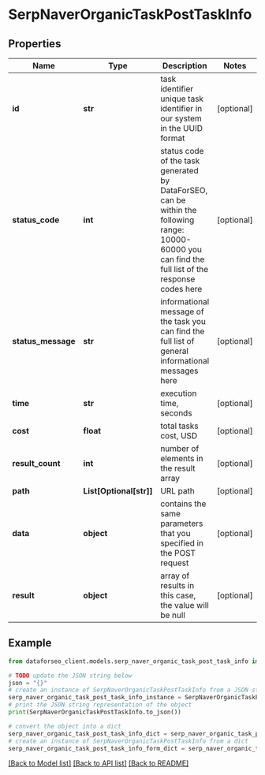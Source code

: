 # SerpNaverOrganicTaskPostTaskInfo


## Properties

Name | Type | Description | Notes
------------ | ------------- | ------------- | -------------
**id** | **str** | task identifier unique task identifier in our system in the UUID format | [optional] 
**status_code** | **int** | status code of the task generated by DataForSEO, can be within the following range: 10000-60000 you can find the full list of the response codes here | [optional] 
**status_message** | **str** | informational message of the task you can find the full list of general informational messages here | [optional] 
**time** | **str** | execution time, seconds | [optional] 
**cost** | **float** | total tasks cost, USD | [optional] 
**result_count** | **int** | number of elements in the result array | [optional] 
**path** | **List[Optional[str]]** | URL path | [optional] 
**data** | **object** | contains the same parameters that you specified in the POST request | [optional] 
**result** | **object** | array of results in this case, the value will be null | [optional] 

## Example

```python
from dataforseo_client.models.serp_naver_organic_task_post_task_info import SerpNaverOrganicTaskPostTaskInfo

# TODO update the JSON string below
json = "{}"
# create an instance of SerpNaverOrganicTaskPostTaskInfo from a JSON string
serp_naver_organic_task_post_task_info_instance = SerpNaverOrganicTaskPostTaskInfo.from_json(json)
# print the JSON string representation of the object
print(SerpNaverOrganicTaskPostTaskInfo.to_json())

# convert the object into a dict
serp_naver_organic_task_post_task_info_dict = serp_naver_organic_task_post_task_info_instance.to_dict()
# create an instance of SerpNaverOrganicTaskPostTaskInfo from a dict
serp_naver_organic_task_post_task_info_form_dict = serp_naver_organic_task_post_task_info.from_dict(serp_naver_organic_task_post_task_info_dict)
```
[[Back to Model list]](../README.md#documentation-for-models) [[Back to API list]](../README.md#documentation-for-api-endpoints) [[Back to README]](../README.md)


